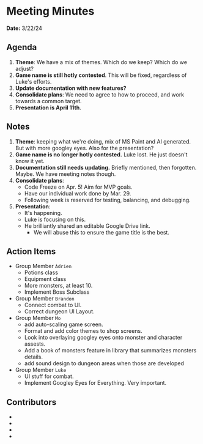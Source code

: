 # Meeting Minutes
**Date:** 3/22/24

## Agenda
1. **Theme**: We have a mix of themes.  Which do we keep?  Which do we adjust?
2. **Game name is still hotly contested**.  This will be fixed, regardless of Luke's efforts.
3. **Update documentation with new features?**
4. **Consolidate plans**: We need to agree to how to proceed, and work towards a common target.
5. **Presentation is April 11th**.  

## Notes
1. **Theme**: keeping what we're doing, mix of MS Paint and AI generated.  But with more googley eyes.  Also for the presentation?
2. **Game name is no longer hotly contested.**  Luke lost.  He just doesn't know it yet.
3. **Documentation still needs updating.**  Briefly mentioned, then forgotten.  Maybe.  We have meeting notes though.
4. **Consolidate plans**:
	- Code Freeze on Apr. 5!  Aim for MVP goals.
	- Have our individual work done by Mar. 29.
	- Following week is reserved for testing, balancing, and debugging.
5. **Presentation**: 
	- It's happening.  
	- Luke is focusing on this.  
	- He brilliantly shared an editable Google Drive link.  
		- We will abuse this to ensure the game title is the best.  

## Action Items
* Group Member `Adrien`
    - Potions class 
	- Equipment class
	- More monsters, at least 10.
	- Implement Boss Subclass
* Group Member `Brandon`
	- Connect combat to UI.
   	- Correct dungeon UI Layout.
* Group Member `Mo`
	- add auto-scaling game screen.
	- Format and add color themes to shop screens.
  	- Look into overlaying googley eyes onto monster and character assests.
  	- Add a book of monsters feature in library that summarizes monsters details.
  	- add sound design to dungeon areas when those are developed
* Group Member `Luke`
	- UI stuff for combat.
	- Implement Googley Eyes for Everything.  Very important.

## Contributors
*
*
*
*
